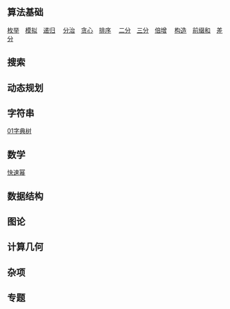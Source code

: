 ## 算法基础

[枚举](/enumerate.md)&emsp;[模拟](/simulation.md)&emsp;[递归](/conquer.md)&emsp;
[分治](/divede.md)&emsp;[贪心](/greedy.md)&emsp;[排序](/sort.md)&emsp;
[二分](/binary.md)&emsp;[三分](/three_points.md)&emsp;[倍增](/binary_acc.md)&emsp;
[构造](/construction.md)&emsp;[前缀和](/prefix_sum.md)&emsp;[差分](/difference.md)&emsp;

## 搜索

## 动态规划

## 字符串

[01字典树](/01Trie.md)&emsp;

## 数学

[快速幂](/quick_pow.md)&emsp;

## 数据结构

## 图论

## 计算几何

## 杂项

## 专题
